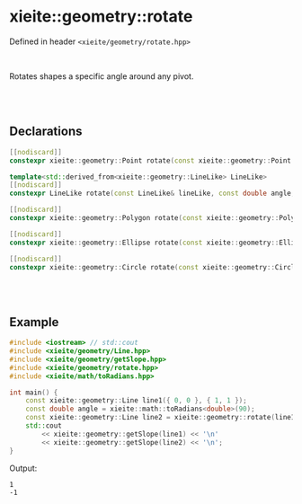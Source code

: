 # xieite::geometry::rotate
Defined in header `<xieite/geometry/rotate.hpp>`

<br/>

Rotates shapes a specific angle around any pivot.

<br/><br/>

## Declarations
```cpp
[[nodiscard]]
constexpr xieite::geometry::Point rotate(const xieite::geometry::Point point, const double angle, const xieite::geometry::Point pivot = xieite::geometry::Point()) noexcept;
```
```cpp
template<std::derived_from<xieite::geometry::LineLike> LineLike>
[[nodiscard]]
constexpr LineLike rotate(const LineLike& lineLike, const double angle, const xieite::geometry::Point pivot = xieite::geometry::Point()) noexcept;
```
```cpp
[[nodiscard]]
constexpr xieite::geometry::Polygon rotate(const xieite::geometry::Polygon& polygon, const double angle, const xieite::geometry::Point pivot = xieite::geometry::Point()) noexcept;
```
```cpp
[[nodiscard]]
constexpr xieite::geometry::Ellipse rotate(const xieite::geometry::Ellipse& ellipse, const double angle, const xieite::geometry::Point pivot = xieite::geometry::Point()) noexcept;
```
```cpp
[[nodiscard]]
constexpr xieite::geometry::Circle rotate(const xieite::geometry::Circle& circle, const double angle, const xieite::geometry::Point pivot = xieite::geometry::Point()) noexcept;
```

<br/><br/>

## Example
```cpp
#include <iostream> // std::cout
#include <xieite/geometry/Line.hpp>
#include <xieite/geometry/getSlope.hpp>
#include <xieite/geometry/rotate.hpp>
#include <xieite/math/toRadians.hpp>

int main() {
	const xieite::geometry::Line line1({ 0, 0 }, { 1, 1 });
	const double angle = xieite::math::toRadians<double>(90);
	const xieite::geometry::Line line2 = xieite::geometry::rotate(line1, angle);
	std::cout
		<< xieite::geometry::getSlope(line1) << '\n'
		<< xieite::geometry::getSlope(line2) << '\n';
}
```
Output:
```
1
-1
```
